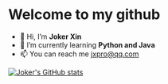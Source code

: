 # Welcome to my github

- 👋 Hi, I’m **Joker Xin**
- 🌱 I’m currently learning **Python and Java**
- 📫 You can reach me jxpro@qq.com

[![Joker's GitHub stats](https://stats-jxpro.vercel.app/api?username=jxpro&show_icons=true&theme=blueberry&include_all_commits=true)](https://github.com/Jxpro/github-readme-stats)
